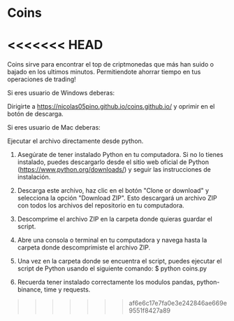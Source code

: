# Coins
<<<<<<< HEAD
=======
Coins sirve para encontrar el top de criptmonedas que más han suido o bajado en los ultimos minutos. Permitiendote ahorrar tiempo en tus operaciones de trading!

Si eres usuario de Windows deberas:

Dirigirte a https://nicolas05pino.github.io/coins.github.io/ y oprimir en el botón de descarga.

Si eres usuario de Mac deberas:

Ejecutar el archivo directamente desde python.

1. Asegúrate de tener instalado Python en tu computadora. Si no lo tienes instalado, puedes descargarlo desde el sitio web oficial de Python (https://www.python.org/downloads/) y seguir las instrucciones de instalación.

2. Descarga este archivo, haz clic en el botón "Clone or download" y selecciona la opción "Download ZIP". Esto descargará un archivo ZIP con todos los archivos del repositorio en tu computadora.

3. Descomprime el archivo ZIP en la carpeta donde quieras guardar el script.

4. Abre una consola o terminal en tu computadora y navega hasta la carpeta donde descomprimiste el archivo ZIP.

5. Una vez en la carpeta donde se encuentra el script, puedes ejecutar el script de Python usando el siguiente comando:
$ python coins.py

6. Recuerda tener instalado correctamente los modulos pandas, python-binance, time y requests.
>>>>>>> af6e6c17e7fa0e3e242846ae669e9551f8427a89
